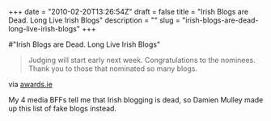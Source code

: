 +++
date = "2010-02-20T13:26:54Z"
draft = false
title = "Irish Blogs are Dead. Long Live Irish Blogs"
description = ""
slug = "irish-blogs-are-dead-long-live-irish-blogs"
+++

#"Irish Blogs are Dead. Long Live Irish Blogs"


 <div class="posterous_bookmarklet_entry">
 <blockquote class="posterous_short_quote">Judging will start early next week. Congratulations to the nominees. Thank you to those that nominated so many blogs.</blockquote>

<div class="posterous_quote_citation">via <a href="http://awards.ie/blogawards/2010/02/20/2010-irish-blog-awards-nominations/">awards.ie</a></div>
 <p>My 4 media BFFs tell me that Irish blogging is dead, so Damien Mulley made up this list of fake blogs instead.</p></div>
 